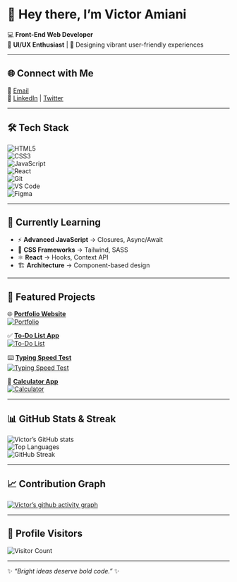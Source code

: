 
# 👋 Hey there, I’m Victor Amiani  

💻 **Front-End Web Developer**  
🎨 **UI/UX Enthusiast** | 🌈 Designing vibrant user-friendly experiences  


---

## 🌐 Connect with Me
📧 [Email](mailto:victor.amiani.k@gmail.com)  
🔗 [LinkedIn](https://www.linkedin.com/in/victor-amiani-972859229?utm_source=share&utm_campaign=share_via&utm_content=profile&utm_medium=android_app) | [Twitter](https://twitter.com)  

---

## 🛠️ Tech Stack
![HTML5](https://img.shields.io/badge/-HTML5-E34F26?style=flat&logo=html5&logoColor=white)  
![CSS3](https://img.shields.io/badge/-CSS3-1572B6?style=flat&logo=css3&logoColor=white)  
![JavaScript](https://img.shields.io/badge/-JavaScript-F7DF1E?style=flat&logo=javascript&logoColor=black)  
![React](https://img.shields.io/badge/-React-61DAFB?style=flat&logo=react&logoColor=black)  
![Git](https://img.shields.io/badge/-Git-F05032?style=flat&logo=git&logoColor=white)  
![VS Code](https://img.shields.io/badge/-VS%20Code-0078D4?style=flat&logo=visual-studio-code&logoColor=white)  
![Figma](https://img.shields.io/badge/-Figma-F24E1E?style=flat&logo=figma&logoColor=white)  

---

## 📖 Currently Learning
- ⚡ **Advanced JavaScript** → Closures, Async/Await  
- 🎨 **CSS Frameworks** → Tailwind, SASS  
- ⚛️ **React** → Hooks, Context API  
- 🏗️ **Architecture** → Component-based design  

---

## 🚀 Featured Projects

🌐 [**Portfolio Website**](https://vkeyadylongest.github.io/VictorAmianiPortfolio/)  
[![Portfolio](https://github-readme-stats.vercel.app/api/pin/?username=vkeyadylongest&repo=VictorAmianiPortfolio&theme=radical)](https://github.com/vkeyadylongest/VictorAmianiPortfolio)

✅ [**To-Do List App**](https://vkeyadylongest.github.io/to-do-list/)  
[![To-Do List](https://github-readme-stats.vercel.app/api/pin/?username=vkeyadylongest&repo=to-do-list&theme=radical)](https://github.com/vkeyadylongest/to-do-list)

⌨️ [**Typing Speed Test**](https://vkeyadylongest.github.io/Typing-Speed-Test-/)  
[![Typing Speed Test](https://github-readme-stats.vercel.app/api/pin/?username=vkeyadylongest&repo=Typing-Speed-Test-&theme=radical)](https://github.com/vkeyadylongest/Typing-Speed-Test-)

🧮 [**Calculator App**](https://vkeyadylongest.github.io/calculator/)  
[![Calculator](https://github-readme-stats.vercel.app/api/pin/?username=vkeyadylongest&repo=calculator&theme=radical)](https://github.com/vkeyadylongest/calculator)

---

## 📊 GitHub Stats & Streak
![Victor’s GitHub stats](https://github-readme-stats.vercel.app/api?username=vkeyadylongest&show_icons=true&theme=radical)  
![Top Languages](https://github-readme-stats.vercel.app/api/top-langs/?username=vkeyadylongest&layout=compact&theme=radical)  
![GitHub Streak](https://github-readme-streak-stats.herokuapp.com/?user=vkeyadylongest&theme=radical)  

---

## 📈 Contribution Graph
[![Victor’s github activity graph](https://github-readme-activity-graph.vercel.app/graph?username=vkeyadylongest&theme=github-compact)](https://github.com/vkeyadylongest)  

---

## 👀 Profile Visitors
![Visitor Count](https://komarev.com/ghpvc/?username=vkeyadylongest&style=flat-square&color=brightgreen)  

---

✨ *“Bright ideas deserve bold code.”* ✨